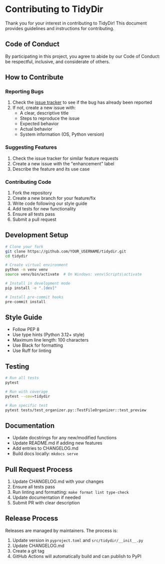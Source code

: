 # Contributing to TidyDir

Thank you for your interest in contributing to TidyDir! This document provides guidelines and instructions for contributing.

## Code of Conduct

By participating in this project, you agree to abide by our Code of Conduct: be respectful, inclusive, and considerate of others.

## How to Contribute

### Reporting Bugs

1. Check the [issue tracker](https://github.com/thraal/tidydir/issues) to see if the bug has already been reported
2. If not, create a new issue with:
   - A clear, descriptive title
   - Steps to reproduce the issue
   - Expected behavior
   - Actual behavior
   - System information (OS, Python version)

### Suggesting Features

1. Check the issue tracker for similar feature requests
2. Create a new issue with the "enhancement" label
3. Describe the feature and its use case

### Contributing Code

1. Fork the repository
2. Create a new branch for your feature/fix
3. Write code following our style guide
4. Add tests for new functionality
5. Ensure all tests pass
6. Submit a pull request

## Development Setup

```bash
# Clone your fork
git clone https://github.com/YOUR_USERNAME/tidydir.git
cd tidydir

# Create virtual environment
python -m venv venv
source venv/bin/activate  # On Windows: venv\Scripts\activate

# Install in development mode
pip install -e ".[dev]"

# Install pre-commit hooks
pre-commit install
```

## Style Guide

- Follow PEP 8
- Use type hints (Python 3.12+ style)
- Maximum line length: 100 characters
- Use Black for formatting
- Use Ruff for linting

## Testing

```bash
# Run all tests
pytest

# Run with coverage
pytest --cov=tidydir

# Run specific test
pytest tests/test_organizer.py::TestFileOrganizer::test_preview
```

## Documentation

- Update docstrings for any new/modified functions
- Update README.md if adding new features
- Add entries to CHANGELOG.md
- Build docs locally: `mkdocs serve`

## Pull Request Process

1. Update CHANGELOG.md with your changes
2. Ensure all tests pass
3. Run linting and formatting: `make format lint type-check`
4. Update documentation if needed
5. Submit PR with clear description

## Release Process

Releases are managed by maintainers. The process is:

1. Update version in `pyproject.toml` and `src/tidydir/__init__.py`
2. Update CHANGELOG.md
3. Create a git tag
4. GitHub Actions will automatically build and can publish to PyPI

